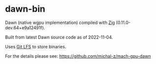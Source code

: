 # dawn-bin

Dawn (native wgpu implementation) compiled with [Zig](https://ziglang.org/download/) (0.11.0-dev.64+e9a12491f).

Built from latest Dawn source code as of 2022-11-04.

Uses [Git LFS](https://git-lfs.github.com/) to store binaries.

For the details please see: https://github.com/michal-z/mach-gpu-dawn
